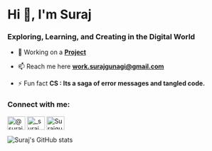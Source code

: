 <h1 align="left">Hi 👋, I'm Suraj</h1>
<h3 align="left">Exploring, Learning, and Creating in the Digital World</h3>

- 🔭 Working on a **[Project](https://github.com/Surajgunagi7/Nexus-Sync-)**

- 📫 Reach me here **work.surajgunagi@gmail.com**

- ⚡ Fun fact **CS : Its a saga of error messages and tangled code.**

<h3 align="left">Connect with me:</h3>
<p align="left">
<a href="https://twitter.com/@suraj_gunagi7" target="blank"><img align="center" src="https://raw.githubusercontent.com/rahuldkjain/github-profile-readme-generator/master/src/images/icons/Social/twitter.svg" alt="@suraj_gunagi7" height="30" width="40" /></a>
<a href="https://instagram.com/_suraj_gunagi__" target="blank"><img align="center" src="https://raw.githubusercontent.com/rahuldkjain/github-profile-readme-generator/master/src/images/icons/Social/instagram.svg" alt="_suraj_gunagi__" height="30" width="40" /></a>
<a href="https://github.com/Surajgunagi7" target="blank"><img align="center" src="https://raw.githubusercontent.com/rahuldkjain/github-profile-readme-generator/master/src/images/icons/Social/github.svg" alt="Surajgunagi7" height="30" width="40" /></a>
</p>

![Suraj's GitHub stats](https://github-readme-stats.vercel.app/api?username=Surajgunagi7&show_icons=true&theme=radical)
